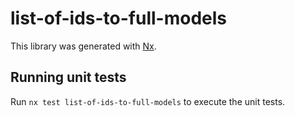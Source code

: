 # list-of-ids-to-full-models

This library was generated with [Nx](https://nx.dev).

## Running unit tests

Run `nx test list-of-ids-to-full-models` to execute the unit tests.
